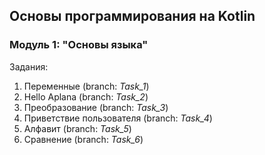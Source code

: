 ## Основы программирования на Kotlin
### Модуль 1: "Основы языка"

Задания: 
1. Переменные (branch: *Task_1*)
2. Hello Aplana (branch: *Task_2*)
3. Преобразование (branch: *Task_3*)
4. Приветствие пользователя (branch: *Task_4*)
5. Алфавит (branch: *Task_5*)
6. Сравнение (branch: *Task_6*)

